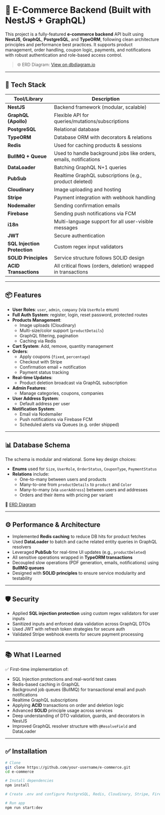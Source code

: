 # 🛒 E-Commerce Backend (Built with NestJS + GraphQL)

This project is a fully-featured **e-commerce backend** API built using **NestJS**, **GraphQL**, **PostgreSQL**, and **TypeORM**, following clean architecture principles and performance best practices. It supports product management, order handling, coupon logic, payments, and notifications with robust authentication and role-based access control.

> 🌐 ERD Diagram: [View on dbdiagram.io](https://dbdiagram.io/d/e-commerce-67671589fc29fb2b3b0eca7a)

---

## 🚀 Tech Stack

| Tool/Library     | Description |
|------------------|-------------|
| **NestJS**       | Backend framework (modular, scalable) |
| **GraphQL (Apollo)** | Flexible API for queries/mutations/subscriptions |
| **PostgreSQL**   | Relational database |
| **TypeORM**      | Database ORM with decorators & relations |
| **Redis**        | Used for caching products & sessions |
| **BullMQ + Queue** | Used to handle background jobs like orders, emails, notifications |
| **DataLoader**   | Batching GraphQL N+1 queries |
| **PubSub**       | Realtime GraphQL subscriptions (e.g., product deleted) |
| **Cloudinary**   | Image uploading and hosting |
| **Stripe**       | Payment integration with webhook handling |
| **Nodemailer**   | Sending confirmation emails |
| **Firebase**     | Sending push notifications via FCM |
| **i18n**         | Multi-language support for all user-visible messages |
| **JWT**          | Secure authentication |
| **SQL Injection Protection** | Custom regex input validators |
| **SOLID Principles** | Service structure follows SOLID design |
| **ACID Transactions** | All critical flows (orders, deletion) wrapped in transactions |

---

## 📦 Features

- **User Roles**: `user`, `admin`, `company` (via `UserRole` enum)
- **Full Auth System**: register, login, reset password, protected routes
- **Products Management**:
  - Image uploads (Cloudinary)
  - Multi-size/color support (`productDetails`)
  - GraphQL filtering, pagination
  - Caching via Redis
- **Cart System**: Add, remove, quantity management
- **Orders**:
  - Apply coupons (`fixed`, `percentage`)
  - Checkout with Stripe
  - Confirmation email + notification
  - Payment status tracking
- **Real-time Updates**:
  - Product deletion broadcast via GraphQL subscription
- **Admin Features**:
  - Manage categories, coupons, companies
- **User Address System**:
  - Default address per user
- **Notification System**:
  - Email via Nodemailer
  - Push notifications via Firebase FCM
  - Scheduled alerts via Queues (e.g. order shipped)

---

## 📊 Database Schema

The schema is modular and relational. Some key design choices:

- **Enums** used for `Size`, `UserRole`, `OrderStatus`, `CouponType`, `PaymentStatus`
- **Relations** include:
  - One-to-many between users and products
  - Many-to-one from `productDetails` to `product` and `Color`
  - Many-to-many (via `userAddress`) between users and addresses
  - Orders and their items with pricing per variant

🔗 [ERD Diagram](https://dbdiagram.io/d/e-commerce-67671589fc29fb2b3b0eca7a)

---

## ⚙️ Performance & Architecture

- Implemented **Redis caching** to reduce DB hits for product fetches
- Used **DataLoader** to batch and cache related entity queries in GraphQL resolvers
- Leveraged **PubSub** for real-time UI updates (e.g., `productDeleted`)
- All sensitive operations wrapped in **TypeORM transactions**
- Decoupled slow operations (PDF generation, emails, notifications) using **BullMQ queues**
- Designed with **SOLID principles** to ensure service modularity and testability

---

## 🛡️ Security

- Applied **SQL injection protection** using custom regex validators for user inputs
- Sanitized inputs and enforced data validation across GraphQL DTOs
- Used JWT with refresh token strategies for secure auth
- Validated Stripe webhook events for secure payment processing

---

## 📚 What I Learned

✅ First-time implementation of:

- SQL Injection protections and real-world test cases  
- Redis-based caching in GraphQL  
- Background job queues (BullMQ) for transactional email and push notifications  
- Realtime GraphQL subscriptions  
- Applying **ACID** transactions on order and deletion logic  
- Advanced **SOLID** principle usage across services  
- Deep understanding of DTO validation, guards, and decorators in NestJS  
- Improved GraphQL resolver structure with `@ResolveField` and DataLoader

---


## ✅ Installation

```bash
# Clone
git clone https://github.com/your-username/e-commerce.git
cd e-commerce

# Install dependencies
npm install

# Create .env and configure PostgreSQL, Redis, Cloudinary, Stripe, Firebase

# Run app
npm run start:dev

